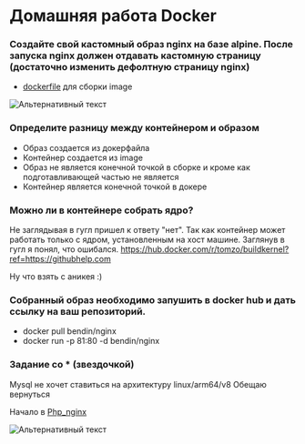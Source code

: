 # Домашняя работа Docker

### Создайте свой кастомный образ nginx на базе alpine. После запуска nginx должен отдавать кастомную страницу (достаточно изменить дефолтную страницу nginx)

+ [dockerfile](dockerfile) для сборки image


![Альтернативный текст](https://i.ibb.co/G0x6nwp/1234.png)

### Определите разницу между контейнером и образом

+ Образ создается из докерфайла
+ Контейнер создается из image
+ Образ не является конечной точкой в сборке и кроме как подготавливающей частью не является
+ Контейнер является конечной точкой в докере

###  Можно ли в контейнере собрать ядро?

Не заглядывая в гугл пришел к ответу "нет". Так как контейнер может работать только с ядром, установленным на хост машине.
Заглянув в гугл я понял, что ошибался.
https://hub.docker.com/r/tomzo/buildkernel?ref=https://githubhelp.com 

Ну что взять с аникея :)

### Собранный образ необходимо запушить в docker hub и дать ссылку на ваш репозиторий.

+ docker pull bendin/nginx
+ docker run -p 81:80 -d bendin/nginx

### Задание со * (звездочкой)

Mysql не хочет ставиться на архитектуру linux/arm64/v8
Обещаю вернуться

Начало в [Php_nginx](Php_nginx)

![Альтернативный текст](https://i.ibb.co/S3J8Gt3/1234.png)